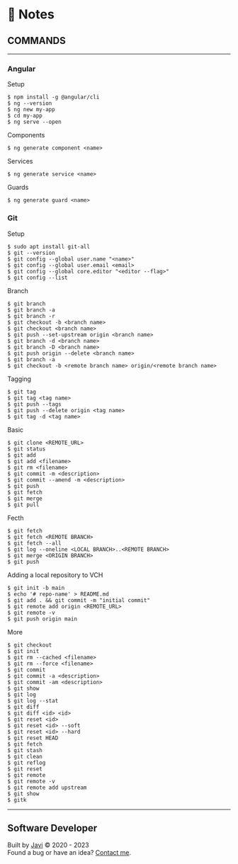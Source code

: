 # :memo: Notes
## COMMANDS
---
### Angular
Setup
```
$ npm install -g @angular/cli
$ ng --version
$ ng new my-app
$ cd my-app
$ ng serve --open
```
Components
```
$ ng generate component <name>
```
Services
```
$ ng generate service <name>
```
Guards
```
$ ng generate guard <name>
```
### Git
Setup
```
$ sudo apt install git-all
$ git --version
$ git config --global user.name "<name>"
$ git config --global user.email <email>
$ git config --global core.editor "<editor --flag>"
$ git config --list
```
Branch
```
$ git branch
$ git branch -a
$ git branch -r
$ git checkout -b <branch name>
$ git checkout <branch name>
$ git push --set-upstream origin <branch name>
$ git branch -d <branch name>
$ git branch -D <branch name>
$ git push origin --delete <branch name>
$ git branch -a
$ git checkout -b <remote branch name> origin/<remote branch name>
```
Tagging
```
$ git tag
$ git tag <tag name>
$ git push --tags
$ git push --delete origin <tag name>
$ git tag -d <tag name>
```
Basic
```
$ git clone <REMOTE_URL>
$ git status
$ git add
$ git add <filename>
$ git rm <filename>
$ git commit -m <description>
$ git commit --amend -m <description>
$ git push
$ git fetch
$ git merge
$ git pull
```
Fecth
```
$ git fetch
$ git fetch <REMOTE BRANCH>
$ git fetch --all
$ git log --oneline <LOCAL BRANCH>..<REMOTE BRANCH>
$ git merge <ORIGIN BRANCH>
$ git push
```
Adding a local repository to VCH
```
$ git init -b main
$ echo '# repo-name' > README.md
$ git add . && git commit -m "initial commit"
$ git remote add origin <REMOTE_URL>
$ git remote -v
$ git push origin main
```
More
```
$ git checkout
$ git init
$ git rm --cached <filename>
$ git rm --force <filename>
$ git commit
$ git commit -a <description>
$ git commit -am <description>
$ git show
$ git log
$ git log --stat
$ git diff
$ git diff <id> <id>
$ git reset <id>
$ git reset <id> --soft
$ git reset <id> --hard
$ git reset HEAD
$ git fetch
$ git stash
$ git clean
$ git reflog
$ git reset
$ git remote
$ git remote -v
$ git remote add upstream
$ git show
$ gitk
```
---
## Software Developer
Built by [Javi](https://javierandres.dev) :copyright: 2020 - 2023  
Found a bug or have an idea? [Contact me](https://javierandres.dev).
